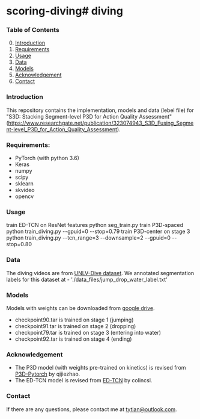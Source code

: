 # scoring-diving# diving


### Table of Contents
0. [Introduction](#introduction)
0. [Requirements](#Requirements)
0. [Usage](#Usage)
0. [Data](#Data) 
0. [Models](#Models)
0. [Acknowledgement](#Acknowledgement)
0. [Contact](#contact)

### Introduction
This repository contains the implementation, models and data (lebel file) for "S3D: Stacking Segment-level P3D for Action Quality Assessment" (https://www.researchgate.net/publication/323074943_S3D_Fusing_Segment-level_P3D_for_Action_Quality_Assessment).

### Requirements:
- PyTorch (with python 3.6)
- Keras
- numpy
- scipy
- sklearn
- skvideo 
- opencv 

### Usage
train ED-TCN on ResNet features
	python seg_train.py 
train P3D-spaced
	python train_diving.py --gpuid=0 --stop=0.79
train P3D-center on stage 3
	python train_diving.py --tcn_range=3 --downsample=2 --gpuid=0 --stop=0.80

### Data
The diving videos are from [UNLV-Dive dataset](http://rtis.oit.unlv.edu/datasets.html). We annotated segmentation labels for this dataset at - './data_files/jump_drop_water_label.txt'

### Models
Models with weights can be downloaded from [google drive](https://drive.google.com/drive/folders/1zC-fghZIKDN5wr4jDLAO_OYAT7Y9ShUo). 
- checkpoint90.tar is trained on stage 1 (jumping)
- checkpoint91.tar is trained on stage 2 (dropping)
- checkpoint79.tar is trained on stage 3 (entering into water)
- checkpoint92.tar is trained on stage 4 (ending)
    
### Acknowledgement
- The P3D model (with weights pre-trained on kinetics) is revised from [P3D-Pytorch](https://github.com/qijiezhao/pseudo-3d-pytorch) by qijiezhao.
- The ED-TCN model is revised from [ED-TCN](https://github.com/colincsl/TemporalConvolutionalNetworks) by colincsl.

### Contact
If there are any questions, please contact me at tytian@outlook.com.